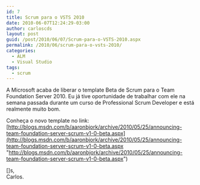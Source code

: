 ```yaml
---
id: 7
title: Scrum para o VSTS 2010
date: 2010-06-07T12:24:29-03:00
author: carloscds
layout: post
guid: /post/2010/06/07/Scrum-para-o-VSTS-2010.aspx
permalink: /2010/06/scrum-para-o-vsts-2010/
categories:
  - ALM
  - Visual Studio
tags:
  - scrum
---
```

A Microsoft acaba de liberar o template Beta de Scrum para o Team Foundation Server 2010. Eu já tive oportunidade de trabalhar com ele na semana passada durante um curso de Professional Scrum Developer e está realmente muito bom.

Conheça o novo template no link: [http://blogs.msdn.com/b/aaronbjork/archive/2010/05/25/announcing-team-foundation-server-scrum-v1-0-beta.aspx](http://blogs.msdn.com/b/aaronbjork/archive/2010/05/25/announcing-team-foundation-server-scrum-v1-0-beta.aspx "http://blogs.msdn.com/b/aaronbjork/archive/2010/05/25/announcing-team-foundation-server-scrum-v1-0-beta.aspx")

[]s,  
Carlos.